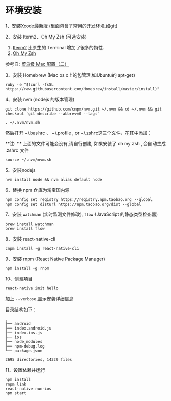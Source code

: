 # 环境安装

1、安装Xcode最新版 (里面包含了常用的开发环境,如git)

2、安装 Iterm2、Oh My Zsh (可选安装)

1. [Iterm2](https://www.iterm2.com) 比原生的 Terminal 增加了很多的特性.
2. [Oh My Zsh](http://ohmyz.sh/) 

参考自: [菜鸟级 Mac 配置（二）](http://geekplux.com/2014/03/03/mac_configuration_2.html)

3、安装 Homebrew (Mac os x上的包管理,如Ubuntu的 apt-get)

```
ruby -e "$(curl -fsSL https://raw.githubusercontent.com/Homebrew/install/master/install)"
```

4、安装 nvm (nodejs 的版本管理)

```
git clone https://github.com/cnpm/nvm.git ~/.nvm && cd ~/.nvm && git checkout `git describe --abbrev=0 --tags`

. ~/.nvm/nvm.sh
```

然后打开 ~/.bashrc 、 ~/.profile , or  ~/.zshrc这三个文件，在其中添加：

**注: ** 上面的文件可能会没有,请自行创建, 如果安装了 oh my zsh , 会自动生成 .zshrc 文件

```
source ~/.nvm/nvm.sh
```

5、安装nodejs

```
nvm install node && nvm alias default node
```

6、替换 npm 仓库为淘宝国内源

```
npm config set registry https://registry.npm.taobao.org --global
npm config set disturl https://npm.taobao.org/dist --global
```

7、安装 `watchman`  (实时监测文件修改), `flow` (JavaScript 的静态类型检查器)

```
brew install watchman
brew install flow
```
8、安装 react-native-cli

```
cnpm install -g react-native-cli
```
9、安装 rnpm (React Native Package Manager)

```
npm install -g rnpm
```

10、创建项目

```
react-native init hello
```

加上 `--verbose` 显示安装详细信息

目录结构如下：

```
.
├── android
├── index.android.js
├── index.ios.js
├── ios
├── node_modules
├── npm-debug.log
└── package.json

2695 directories, 14329 files
```

11、设置依赖并运行

```
npm install
rnpm link
react-native run-ios
npm start
```

